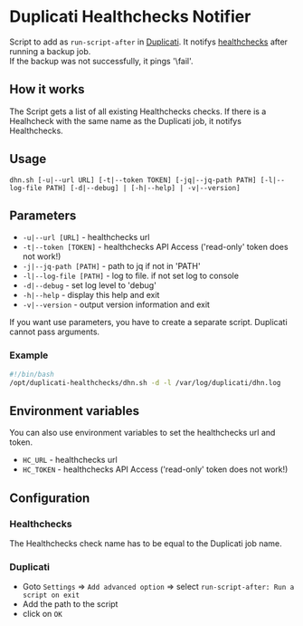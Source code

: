 # Duplicati Healthchecks Notifier
Script to add as `run-script-after` in [Duplicati](https://www.duplicati.com). It notifys [healthchecks](https://healthchecks.io) after running a backup job.<br>
If the backup was not successfully, it pings '\fail'.<br>

## How it works
The Script gets a list of all existing Healthchecks checks. If there is a Healhcheck with the same name as the Duplicati job, it notifys Healthchecks.

## Usage
`dhn.sh [-u|--url URL] [-t|--token TOKEN] [-jq|--jq-path PATH] [-l|--log-file PATH] [-d|--debug] | [-h|--help] | -v|--version]`

## Parameters
* `-u|--url [URL]` - healthchecks url
* `-t|--token [TOKEN]` - healthchecks API Access ('read-only' token does not work!)
* `-j|--jq-path [PATH]` - path to jq if not in 'PATH'
* `-l|--log-file [PATH]` - log to file. if not set log to console
* `-d|--debug` - set log level to 'debug'
* `-h|--help` - display this help and exit
* `-v|--version` - output version information and exit

If you want use parameters, you have to create a separate script. Duplicati cannot pass arguments.
### Example
``` bash
#!/bin/bash
/opt/duplicati-healthchecks/dhn.sh -d -l /var/log/duplicati/dhn.log
```
## Environment variables
You can also use environment variables to set the healthchecks url and token.
* `HC_URL` - healthchecks url
* `HC_TOKEN` - healthchecks API Access ('read-only' token does not work!)

## Configuration
### Healthchecks
The Healthchecks check name has to be equal to the Duplicati job name.
### Duplicati
* Goto `Settings` => `Add advanced option` => select `run-script-after: Run a script on exit`
* Add the path to the script
* click on `OK`
